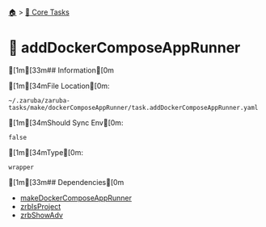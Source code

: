 <!--startTocHeader-->
[🏠](../README.md) > [🥝 Core Tasks](README.md)
# 🐳 addDockerComposeAppRunner
<!--endTocHeader-->

[1m[33m## Information[0m

[1m[34mFile Location[0m:

    ~/.zaruba/zaruba-tasks/make/dockerComposeAppRunner/task.addDockerComposeAppRunner.yaml

[1m[34mShould Sync Env[0m:

    false

[1m[34mType[0m:

    wrapper


[1m[33m## Dependencies[0m

* [makeDockerComposeAppRunner](make-docker-compose-app-runner.md)
* [zrbIsProject](zrb-is-project.md)
* [zrbShowAdv](zrb-show-adv.md)